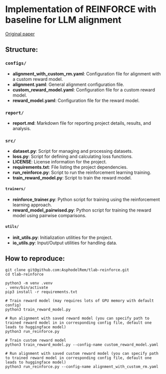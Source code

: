 # Implementation of REINFORCE with baseline for LLM alignment

[Original paper](https://arxiv.org/abs/2402.14740)

## Structure:

### `configs/`
- **alignment_with_custom_rm.yaml**: Configuration file for alignment with a custom reward model.
- **alignment.yaml**: General alignment configuration file.
- **custom_reward_model.yaml**: Configuration file for a custom reward model.
- **reward_model.yaml**: Configuration file for the reward model.

### `report/`
- **report.md**: Markdown file for reporting project details, results, and analysis.

### `src/`
- **dataset.py**: Script for managing and processing datasets.
- **loss.py**: Script for defining and calculating loss functions.
- **LICENSE**: License information for the project.
- **requirements.txt**: File listing the project dependencies.
- **run_reinforce.py**: Script to run the reinforcement learning training.
- **train_reward_model.py**: Script to train the reward model.
#### `trainers/`
- **reinforce_trainer.py**: Python script for training using the reinforcement learning approach.
- **reward_model_pairwised.py**: Python script for training the reward model using pairwise comparisons.

#### `utils/`
- **init_utils.py**: Initialization utilities for the project.
- **io_utils.py**: Input/Output utilities for handling data.



## How to reproduce:
```
git clone git@github.com:AsphodelRem/tlab-reinforce.git
cd tlab-reinforce

python3 -m venv .venv
. venv/bin/activate
pip3 install -r requirements.txt

# Train reward model (may requires lots of GPU memory with default config)
python3 train_reward_model.py

# Run alignment with saved reward model (you can specify path to trained reward model in in corresponding config file, default one leads to huggingface model)
python3 run_reinforce.py 

# Train custom reward model
python3 train_reward_model.py --config-name custom_reward_model.yaml

# Run alignment with saved custom reward model (you can specify path to trained reward model in corresponding config file, default one leads to huggingface model)
python3 run_reinforce.py --config-name alignment_with_custom_rm.yaml
```